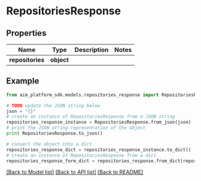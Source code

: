 # RepositoriesResponse


## Properties
Name | Type | Description | Notes
------------ | ------------- | ------------- | -------------
**repositories** | **object** |  | 

## Example

```python
from aim_platform_sdk.models.repositories_response import RepositoriesResponse

# TODO update the JSON string below
json = "{}"
# create an instance of RepositoriesResponse from a JSON string
repositories_response_instance = RepositoriesResponse.from_json(json)
# print the JSON string representation of the object
print RepositoriesResponse.to_json()

# convert the object into a dict
repositories_response_dict = repositories_response_instance.to_dict()
# create an instance of RepositoriesResponse from a dict
repositories_response_form_dict = repositories_response.from_dict(repositories_response_dict)
```
[[Back to Model list]](../README.md#documentation-for-models) [[Back to API list]](../README.md#documentation-for-api-endpoints) [[Back to README]](../README.md)


